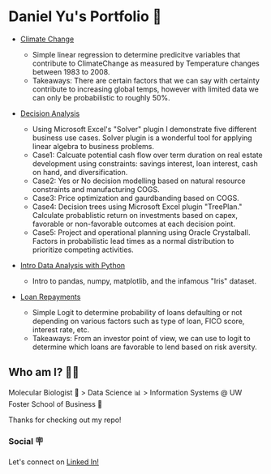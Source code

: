 # Daniel Yu's Portfolio 📂
  * [Climate Change](https://github.com/shoond/portfolio/blob/main/ClimateChange.ipynb)
    *   Simple linear regression to determine predicitve variables that contribute to ClimateChange as measured by Temperature changes between 1983 to 2008.
    *   Takeaways: There are certain factors that we can say with certainty contribute to increasing global temps, however with limited data we can only be probabilistic to roughly 50%.
   
  *   [Decision Analysis](https://github.com/shoond/portfolio/blob/main/Decision%20Analysis%20using%20Microsoft%20Excel%20Solver.xlsx)
      * Using Microsoft Excel's "Solver" plugin I demonstrate five different business use cases. Solver plugin is a wonderful tool for applying linear algebra to business problems.
      * Case1: Calcuate potential cash flow over term duration on real estate development using constraints: savings interest, loan interest, cash on hand, and diversification.
      * Case2: Yes or No decision modelling based on natural resource constraints and manufacturing COGS.
      * Case3: Price optimization and gaurdbanding based on COGS.
      * Case4: Decision trees using Microsoft Excel plugin "TreePlan." Calculate probablistic return on investments based on capex, favorable or non-favorable outcomes at each decision point.
      * Case5: Project and operational planning using Oracle Crystalball. Factors in probabilistic lead times as a normal distribution to prioritize competing activities.
  * [Intro Data Analysis with Python](https://github.com/shoond/portfolio/blob/main/Intro_Data_Analysis_with_Python.ipynb)
    * Intro to pandas, numpy, matplotlib, and the infamous "Iris" dataset.
  * [Loan Repayments](https://github.com/shoond/portfolio/blob/main/LoanReplayments.ipynb)
    * Simple Logit to determine probability of loans defaulting or not depending on various factors such as type of loan, FICO score, interest rate, etc.
    * Takeaways: From an investor point of view, we can use to logit to determine which loans are favorable to lend based on risk aversity. 
        



## Who am I? 👨‍💻
Molecular Biologist 🧬 > Data Science 📊 > Information Systems @ UW Foster School of Business 🎒

Thanks for checking out my repo!



### Social 🪧
Let's connect on [Linked In!](https://www.linkedin.com/in/dannyuu/)
